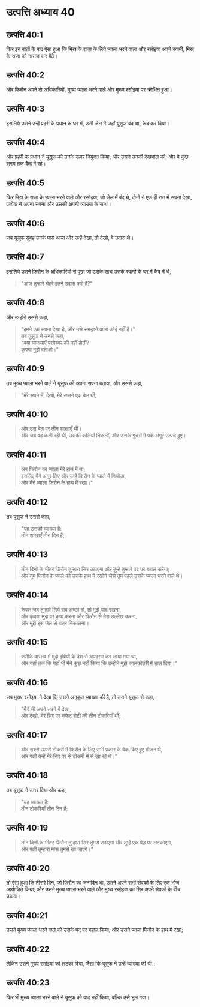 # उत्पत्ति अध्याय 40

## उत्पत्ति 40:1

फिर इन बातों के बाद ऐसा हुआ कि मिस्र के राजा के लिये प्याला भरने वाला और रसोइया अपने स्वामी, मिस्र के राजा को नाराज़ कर बैठे।

## उत्पत्ति 40:2

और फिरौन अपने दो अधिकारियों, मुख्य प्याला भरने वाले और मुख्य रसोइया पर क्रोधित हुआ।

## उत्पत्ति 40:3

इसलिये उसने उन्हें प्रहरी के प्रधान के घर में, उसी जेल में जहाँ यूसुफ बंद था, कैद कर दिया।

## उत्पत्ति 40:4

और प्रहरी के प्रधान ने यूसुफ को उनके ऊपर नियुक्त किया, और उसने उनकी देखभाल की; और वे कुछ समय तक कैद में रहे।

## उत्पत्ति 40:5

फिर मिस्र के राजा के प्याला भरने वाले और रसोइया, जो जेल में बंद थे, दोनों ने एक ही रात में सपना देखा, प्रत्येक ने अपना सपना और उसकी अपनी व्याख्या के साथ।

## उत्पत्ति 40:6

जब यूसुफ सुबह उनके पास आया और उन्हें देखा, तो देखो, वे उदास थे।

## उत्पत्ति 40:7

इसलिये उसने फिरौन के अधिकारियों से पूछा जो उसके साथ उसके स्वामी के घर में कैद में थे,

> "आज तुम्हारे चेहरे इतने उदास क्यों हैं?"

## उत्पत्ति 40:8

और उन्होंने उससे कहा,

> "हमने एक सपना देखा है, और उसे समझाने वाला कोई नहीं है।"  
> तब यूसुफ ने उनसे कहा,  
> "क्या व्याख्याएँ परमेश्वर की नहीं होतीं?  
> कृपया मुझे बताओ।"

## उत्पत्ति 40:9

तब मुख्य प्याला भरने वाले ने यूसुफ को अपना सपना बताया, और उससे कहा,

> "मेरे सपने में, देखो, मेरे सामने एक बेल थी;

## उत्पत्ति 40:10

> और उस बेल पर तीन शाखाएँ थीं।  
> और जब वह कली रही थी, उसकी कलियाँ निकलीं, और उसके गुच्छों में पके अंगूर उत्पन्न हुए।

## उत्पत्ति 40:11

> अब फिरौन का प्याला मेरे हाथ में था;  
> इसलिए मैंने अंगूर लिए और उन्हें फिरौन के प्याले में निचोड़ा,  
> और मैंने प्याला फिरौन के हाथ में रखा।"

## उत्पत्ति 40:12

तब यूसुफ ने उससे कहा,

> "यह उसकी व्याख्या है:  
> तीन शाखाएँ तीन दिन हैं;

## उत्पत्ति 40:13

> तीन दिनों के भीतर फिरौन तुम्हारा सिर उठाएगा और तुम्हें तुम्हारे पद पर बहाल करेगा;  
> और तुम फिरौन के प्याले को उसके हाथ में रखोगे जैसे तुम पहले उसके प्याला भरने वाले थे।

## उत्पत्ति 40:14

> केवल जब तुम्हारे लिये सब अच्छा हो, तो मुझे याद रखना,  
> और कृपया मुझ पर कृपा करना और फिरौन से मेरा उल्लेख करना,  
> और मुझे इस जेल से बाहर निकालना।

## उत्पत्ति 40:15

> क्योंकि वास्तव में मुझे इब्रियों के देश से अपहरण कर लाया गया था,  
> और यहाँ तक कि यहाँ भी मैंने कुछ नहीं किया कि उन्होंने मुझे कालकोठरी में डाल दिया।”

## उत्पत्ति 40:16

जब मुख्य रसोइया ने देखा कि उसने अनुकूल व्याख्या की है, तो उसने यूसुफ से कहा,

> "मैंने भी अपने सपने में देखा,  
> और देखो, मेरे सिर पर सफेद रोटी की तीन टोकरियाँ थीं;

## उत्पत्ति 40:17

> और सबसे ऊपरी टोकरी में फिरौन के लिए सभी प्रकार के बेक किए हुए भोजन थे,  
> और पक्षी उन्हें मेरे सिर पर से टोकरी में से खा रहे थे।”

## उत्पत्ति 40:18

तब यूसुफ ने उत्तर दिया और कहा,

> "यह व्याख्या है:  
> तीन टोकरियाँ तीन दिन हैं;

## उत्पत्ति 40:19

> तीन दिनों के भीतर फिरौन तुम्हारा सिर तुमसे उठाएगा और तुम्हें एक पेड़ पर लटकाएगा,  
> और पक्षी तुम्हारा मांस तुमसे खा जाएंगे।”

## उत्पत्ति 40:20

तो ऐसा हुआ कि तीसरे दिन, जो फिरौन का जन्मदिन था, उसने अपने सभी सेवकों के लिए एक भोज आयोजित किया; और उसने मुख्य प्याला भरने वाले और मुख्य रसोइया का सिर अपने सेवकों के बीच उठाया।

## उत्पत्ति 40:21

उसने मुख्य प्याला भरने वाले को उसके पद पर बहाल किया, और उसने प्याला फिरौन के हाथ में रखा;

## उत्पत्ति 40:22

लेकिन उसने मुख्य रसोइया को लटका दिया, जैसा कि यूसुफ ने उन्हें व्याख्या की थी।

## उत्पत्ति 40:23

फिर भी मुख्य प्याला भरने वाले ने यूसुफ को याद नहीं किया, बल्कि उसे भूल गया।
